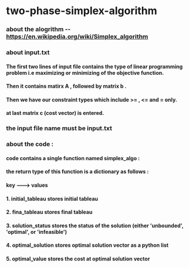# two-phase-simplex-algorithm

### about the alogrithm -- https://en.wikipedia.org/wiki/Simplex_algorithm

### about input.txt
#### The first two lines of input file contains the type of linear programming problem i.e maximizing or minimizing of the objective function.

#### Then it contains matirx A , followed by matrix b .

#### Then we have our constraint types which include >= , <= and = only.

#### at last matrix c (cost vector) is entered.


### the input file name must be input.txt 

### about the code :

#### code contains a single function named simplex_algo : 

#### the return type of this function is a dictionary as follows :

####        key           --->         values
#### 1. initial_tableau             stores initial tableau
#### 2. fina_tableau                stores final tableau
#### 3. solution_status             stores the status of the solution (either 'unbounded', 'optimal', or 'infeasible')
#### 4. optimal_solution            stores optimal solution vector as a python list
#### 5. optimal_value               stores the cost at optimal solution vector





 



 


